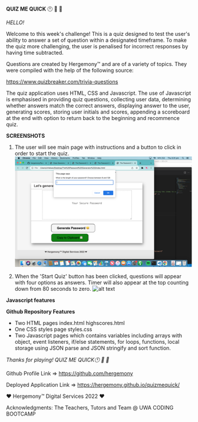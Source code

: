 **QUIZ ME QUICK** 🕛 🐸 💋

*HELLO!*

Welcome to this week's challenge!
This is a quiz designed to test the user's ability to answer a set of question within a designated timeframe. To make the quiz more challenging, the user is penalised for incorrect responses by having time subtracted.

Questions are created by Hergemony™ and are of a variety of topics. They were compiled with the help of the following source:

https://www.quizbreaker.com/trivia-questions

The quiz application uses HTML, CSS and Javascript. The use of Javascript is emphasised in providing quiz questions, collecting user data, determining whether answers match the correct answers, displaying answer to the user, generating scores, storing user initials and scores, appending a scoreboard at the end with option to return back to the beginning and recommence quiz.

**SCREENSHOTS**

1) The user will see main page with instructions and a button to click in order to start the quiz.
![alt text](https://github.com/hergemony/Password-Generator/blob/main/assets/Screen%20Shot%202022-03-03%20at%205.31.11%20pm.png?raw=true)

2) When the 'Start Quiz' button has been clicked, questions will appear with four options as answers. Timer will also appear at the top counting down from 80 seconds to zero.
![alt text](https://github.com)


**Javascript features**

**Github Repository Features**

- Two HTML pages
index.html
highscores.html
- One CSS styles page
styles.css
- Two Javascript pages which contains variables including arrays with object, event listeners, if/else statements, for loops, functions, local storage using JSON parse and JSON stringify and sort function.

*Thanks for playing! QUIZ ME QUICK🕛 🐸 💋*

Github Profile Link => https://github.com/hergemony

Deployed Application Link => https://hergemony.github.io/quizmequick/


❤ Hergemony™ Digital Services 2022 ❤

Acknowledgments: The Teachers, Tutors and Team @ UWA CODING BOOTCAMP

